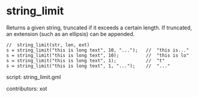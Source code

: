 string_limit
============

Returns a given string, truncated if it exceeds a certain length.
If truncated, an extension (such as an ellipsis) can be appended.

    //  string_limit(str, len, ext)
    s = string_limit("this is long text", 10, "...");   //  "this is..."
    s = string_limit("this is long text", 10);          //  "this is lo"
    s = string_limit("this is long text", 1);           //  "t"
    s = string_limit("this is long text", 1, "...");    //  "..."

script: string_limit.gml

contributors: xot
